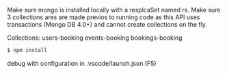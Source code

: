 Make sure mongo is installed locally with a resplcaSet named rs. Make sure 3 collections ares are made previos to running code as this API uses transactions (Mongo DB 4.0+) and cannot create collections on the fly.

Collections:
users-booking
events-booking
bookings-booking

```bash
$ npm install
```

debug with configuration in .vscode/launch.json (F5)